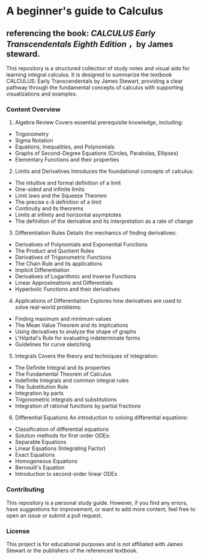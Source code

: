 # A beginner's guide to Calculus
## referencing the book: *CALCULUS Early Transcendentals Eighth Edition* ，by James steward.

This repository is a structured collection of study notes and visual aids for learning integral calculus. It is designed to summarize the textbook CALCULUS: Early Transcendentals by James Stewart, providing a clear pathway through the fundamental concepts of calculus with supporting visualizations and examples.

### Content Overview
1. Algebra Review
Covers essential prerequisite knowledge, including:

 - Trigonometry
 - Sigma Notation
 - Equations, Inequalities, and Polynomials
 - Graphs of Second-Degree Equations (Circles, Parabolas, Ellipses)
 - Elementary Functions and their properties

2. Limits and Derivatives
Introduces the foundational concepts of calculus:

 - The intuitive and formal definition of a limit
 - One-sided and infinite limits
 - Limit laws and the Squeeze Theorem
 - The precise ε-δ definition of a limit
 - Continuity and its theorems
 - Limits at infinity and horizontal asymptotes
 - The definition of the derivative and its interpretation as a rate of change

3. Differentiation Rules
Details the mechanics of finding derivatives:

 - Derivatives of Polynomials and Exponential Functions
 - The Product and Quotient Rules
 - Derivatives of Trigonometric Functions
 - The Chain Rule and its applications
 - Implicit Differentiation
 - Derivatives of Logarithmic and Inverse Functions
 - Linear Approximations and Differentials
 - Hyperbolic Functions and their derivatives

4. Applications of Differentiation
Explores how derivatives are used to solve real-world problems:

 - Finding maximum and minimum values
 - The Mean Value Theorem and its implications
 - Using derivatives to analyze the shape of graphs
 - L'Hôpital's Rule for evaluating indeterminate forms
 - Guidelines for curve sketching

5. Integrals
Covers the theory and techniques of integration:

 - The Definite Integral and its properties
 - The Fundamental Theorem of Calculus
 - Indefinite Integrals and common integral rules
 - The Substitution Rule
 - Integration by parts
 - Trigonometric integrals and substitutions
 - Integration of rational functions by partial fractions

6. Differential Equations
An introduction to solving differential equations:

 - Classification of differential equations
 - Solution methods for first-order ODEs:
 - Separable Equations
 - Linear Equations (Integrating Factor)
 - Exact Equations
 - Homogeneous Equations
 - Bernoulli's Equation
 - Introduction to second-order linear ODEs

### Contributing
This repository is a personal study guide. However, if you find any errors, have suggestions for improvement, or want to add more content, feel free to open an issue or submit a pull request.

### License
This project is for educational purposes and is not affiliated with James Stewart or the publishers of the referenced textbook.